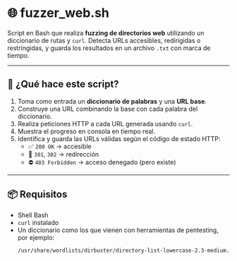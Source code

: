 # 🌐 fuzzer_web.sh

Script en Bash que realiza **fuzzing de directorios web** utilizando un diccionario de rutas y `curl`. Detecta URLs accesibles, redirigidas o restringidas, y guarda los resultados en un archivo `.txt` con marca de tiempo.

---

## 🧾 ¿Qué hace este script?

1. Toma como entrada un **diccionario de palabras** y una **URL base**.
2. Construye una URL combinando la base con cada palabra del diccionario.
3. Realiza peticiones HTTP a cada URL generada usando `curl`.
4. Muestra el progreso en consola en tiempo real.
5. Identifica y guarda las URLs válidas según el código de estado HTTP:
   - ✅ `200 OK` → accesible
   - 🔁 `301`, `302` → redirección
   - ⛔ `403 Forbidden` → acceso denegado (pero existe)

---

## 📦 Requisitos

- Shell Bash
- `curl` instalado
- Un diccionario como los que vienen con herramientas de pentesting, por ejemplo:
  ```bash
  /usr/share/wordlists/dirbuster/directory-list-lowercase-2.3-medium.txt

